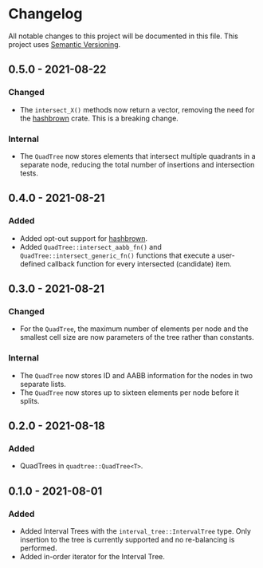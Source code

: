 # Changelog

All notable changes to this project will be documented in this file.
This project uses [Semantic Versioning](https://semver.org/spec/v2.0.0.html).

## 0.5.0 - 2021-08-22

### Changed

- The `intersect_X()` methods now return a vector, removing the need for the
  [hashbrown](https://crates.io/crates/hashbrown) crate. This is a breaking change.

### Internal

- The `QuadTree` now stores elements that intersect multiple quadrants
  in a separate node, reducing the total number of insertions and intersection tests.

## 0.4.0 - 2021-08-21

### Added

- Added opt-out support for [hashbrown](https://crates.io/crates/hashbrown).
- Added `QuadTree::intersect_aabb_fn()` and `QuadTree::intersect_generic_fn()` functions
  that execute a user-defined callback function for every intersected (candidate) item.

## 0.3.0 - 2021-08-21

### Changed

- For the `QuadTree`, the maximum number of elements per node and the smallest cell size
  are now parameters of the tree rather than constants.

### Internal

- The `QuadTree` now stores ID and AABB information for the nodes in two separate lists.
- The `QuadTree` now stores up to sixteen elements per node before it splits.

## 0.2.0 - 2021-08-18

### Added

- QuadTrees in `quadtree::QuadTree<T>`.

## 0.1.0 - 2021-08-01

### Added

- Added Interval Trees with the `interval_tree::IntervalTree` type. Only
  insertion to the tree is currently supported and no re-balancing is performed.
- Added in-order iterator for the Interval Tree.
